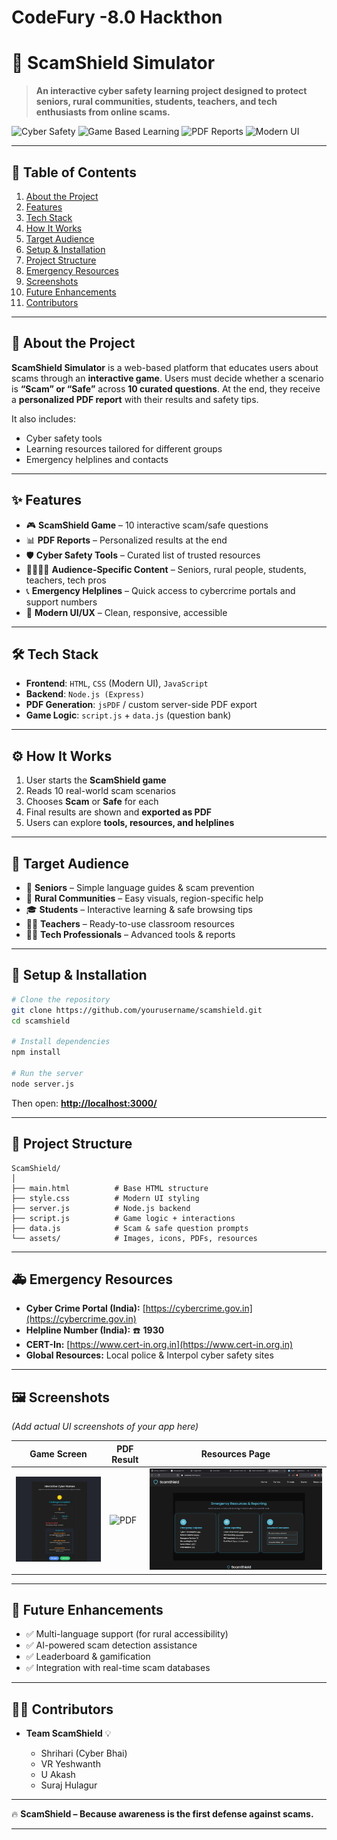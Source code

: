 # CodeFury -8.0 Hackthon

# 🚨 ScamShield Simulator

> **An interactive cyber safety learning project designed to protect seniors, rural communities, students, teachers, and tech enthusiasts from online scams.**

![Cyber Safety](https://img.shields.io/badge/Cyber-Safety-blue?style=for-the-badge)
![Game Based Learning](https://img.shields.io/badge/Game-Interactive-green?style=for-the-badge)
![PDF Reports](https://img.shields.io/badge/Reports-PDF-red?style=for-the-badge)
![Modern UI](https://img.shields.io/badge/UI-Modern-orange?style=for-the-badge)

---

## 📖 Table of Contents

1. [About the Project](#-about-the-project)
2. [Features](#-features)
3. [Tech Stack](#-tech-stack)
4. [How It Works](#-how-it-works)
5. [Target Audience](#-target-audience)
6. [Setup & Installation](#-setup--installation)
7. [Project Structure](#-project-structure)
8. [Emergency Resources](#-emergency-resources)
9. [Screenshots](#-screenshots)
10. [Future Enhancements](#-future-enhancements)
11. [Contributors](#-contributors)

---

## 📌 About the Project

**ScamShield Simulator** is a web-based platform that educates users about scams through an **interactive game**.
Users must decide whether a scenario is **“Scam” or “Safe”** across **10 curated questions**.
At the end, they receive a **personalized PDF report** with their results and safety tips.

It also includes:

* Cyber safety tools
* Learning resources tailored for different groups
* Emergency helplines and contacts

---

## ✨ Features

* 🎮 **ScamShield Game** – 10 interactive scam/safe questions
* 📊 **PDF Reports** – Personalized results at the end
* 🛡️ **Cyber Safety Tools** – Curated list of trusted resources
* 👨‍👩‍👧‍👦 **Audience-Specific Content** – Seniors, rural people, students, teachers, tech pros
* 📞 **Emergency Helplines** – Quick access to cybercrime portals and support numbers
* 🎨 **Modern UI/UX** – Clean, responsive, accessible

---

## 🛠 Tech Stack

* **Frontend**: `HTML`, `CSS` (Modern UI), `JavaScript`
* **Backend**: `Node.js (Express)`
* **PDF Generation**: `jsPDF` / custom server-side PDF export
* **Game Logic**: `script.js` + `data.js` (question bank)

---

## ⚙️ How It Works

1. User starts the **ScamShield game**
2. Reads 10 real-world scam scenarios
3. Chooses **Scam** or **Safe** for each
4. Final results are shown and **exported as PDF**
5. Users can explore **tools, resources, and helplines**

---

## 🎯 Target Audience

* 👵 **Seniors** – Simple language guides & scam prevention
* 🌾 **Rural Communities** – Easy visuals, region-specific help
* 🎓 **Students** – Interactive learning & safe browsing tips
* 👩‍🏫 **Teachers** – Ready-to-use classroom resources
* 👨‍💻 **Tech Professionals** – Advanced tools & reports

---

## 🔧 Setup & Installation

```bash
# Clone the repository
git clone https://github.com/yourusername/scamshield.git
cd scamshield

# Install dependencies
npm install

# Run the server
node server.js
```

Then open: **[http://localhost:3000/](http://localhost:3000/)**

---

## 📂 Project Structure

```
ScamShield/
│
├── main.html          # Base HTML structure
├── style.css          # Modern UI styling
├── server.js          # Node.js backend
├── script.js          # Game logic + interactions
├── data.js            # Scam & safe question prompts
└── assets/            # Images, icons, PDFs, resources
```

---

## 🚑 Emergency Resources

* **Cyber Crime Portal (India):** [https://cybercrime.gov.in](https://cybercrime.gov.in)
* **Helpline Number (India):** ☎️ **1930**
* **CERT-In:** [https://www.cert-in.org.in](https://www.cert-in.org.in)
* **Global Resources:** Local police & Interpol cyber safety sites

---

## 🖼 Screenshots

*(Add actual UI screenshots of your app here)*

| Game Screen                          | PDF Result                         | Resources Page                                 |
| ------------------------------------ | ---------------------------------- | ---------------------------------------------- |
| ![Game](/images/game.jpeg) | ![PDF](https://ibb.co/tMSLNJvm) | ![Resources](/images/resource.png) |

---

## 🚀 Future Enhancements

* ✅ Multi-language support (for rural accessibility)
* ✅ AI-powered scam detection assistance
* ✅ Leaderboard & gamification
* ✅ Integration with real-time scam databases

---

## 👨‍💻 Contributors

* **Team ScamShield** 💡

  * Shrihari (Cyber Bhai)
  * VR Yeshwanth
  * U Akash
  * Suraj Hulagur

---

🔥 **ScamShield – Because awareness is the first defense against scams.**

---
